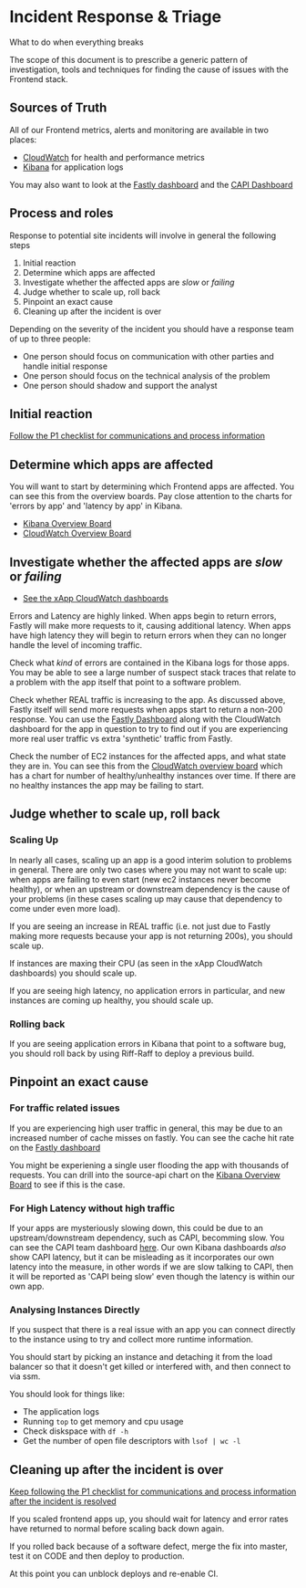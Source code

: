 # Incident Response & Triage

What to do when everything breaks

The scope of this document is to prescribe a generic pattern of investigation, tools and 
techniques for finding the cause of issues with the Frontend stack.

## Sources of Truth

All of our Frontend metrics, alerts and monitoring are available in two places: 

* [CloudWatch](https://eu-west-1.console.aws.amazon.com/cloudwatch/) for health and performance metrics
* [Kibana](https://logs.gutools.co.uk/app/kibana) for application logs

You may also want to look at the [Fastly dashboard](https://manage.fastly.com/) and the  [CAPI Dashboard](http://status.capi.gutools.co.uk/)

## Process and roles

Response to potential site incidents will involve in general the following steps

1. Initial reaction
2. Determine which apps are affected
3. Investigate whether the affected apps are _slow_ or _failing_
4. Judge whether to scale up, roll back
5. Pinpoint an exact cause
6. Cleaning up after the incident is over

Depending on the severity of the incident you should have a response team of
up to three people:

* One person should focus on communication with other parties and handle initial response
* One person should focus on the technical analysis of the problem
* One person should shadow and support the analyst

## Initial reaction

[Follow the P1 checklist for communications and process information](https://docs.google.com/document/d/1sAq378Oqm5NUG2_FJORDSd_Tag6gUUUsZaE9zUsgWHc/edit?usp=sharing)

## Determine which apps are affected

You will want to start by determining which Frontend apps are affected. You can 
see this from the overview boards. Pay close attention to the charts for 'errors by
app' and 'latency by app' in Kibana.

* [Kibana Overview Board](https://logs.gutools.co.uk/app/kibana#/dashboard/00349ef0-06a1-11e8-a56d-a31118fab969?_g=(refreshInterval%3A(display%3AOff%2Cpause%3A!f%2Cvalue%3A0)%2Ctime%3A(from%3Anow-15m%2Cmode%3Aquick%2Cto%3Anow)))
* [CloudWatch Overview Board](https://eu-west-1.console.aws.amazon.com/cloudwatch/home?region=eu-west-1#dashboards:name=xOverview)

## Investigate whether the affected apps are _slow_ or _failing_

* [See the xApp CloudWatch dashboards](https://eu-west-1.console.aws.amazon.com/cloudwatch/home?region=eu-west-1#dashboards:)

Errors and Latency are highly linked. When apps begin to return errors, Fastly
will make more requests to it, causing additional latency. When apps have high 
latency they will begin to return errors when they can no longer handle the level 
of incoming traffic.

Check what _kind_ of errors are contained in the Kibana logs for those apps. You 
may be able to see a large number of suspect stack traces that relate to a problem
with the app itself that point to a software problem.

Check whether REAL traffic is increasing to the app. As discussed above, Fastly 
itself will send more requests when apps start to return a non-200 response. You can 
use the [Fastly Dashboard](https://manage.fastly.com/) along with the CloudWatch dashboard 
for the app in question to try to find out if you are experiencing more real user 
traffic vs extra 'synthetic' traffic from Fastly.

Check the number of EC2 instances for the affected apps, and what state they are in. 
You can see this from the [CloudWatch overview board](https://eu-west-1.console.aws.amazon.com/cloudwatch/home?region=eu-west-1#dashboards:name=xOverview) which has a chart for number of healthy/unhealthy 
instances over time. If there are no healthy instances the app may be failing to start.

## Judge whether to scale up, roll back

### Scaling Up

In nearly all cases, scaling up an app is a good interim solution to problems in
general. There are only two cases where you may not want to scale up: when apps
are failing to even start (new ec2 instances never become healthy), or when an upstream
or downstream dependency is the cause of your problems (in these cases scaling up
may cause that dependency to come under even more load).

If you are seeing an increase in REAL traffic (i.e. not just due to Fastly making 
more requests because your app is not returning 200s), you should scale up.

If instances are maxing their CPU (as seen in the xApp CloudWatch dashboards) you 
should scale up.

If you are seeing high latency, no application errors in particular, and new instances 
are coming up healthy, you should scale up.

### Rolling back

If you are seeing application errors in Kibana that point to a software bug, you 
should roll back by using Riff-Raff to deploy a previous build.

## Pinpoint an exact cause

### For traffic related issues

If you are experiencing high user traffic in general, this may be due to an increased
number of cache misses on fastly. You can see the cache hit rate on the [Fastly dashboard](https://manage.fastly.com/)

You might be experiening a single user flooding the app with thousands of requests. 
You can drill into the source-api chart on the [Kibana Overview Board](https://logs.gutools.co.uk/app/kibana#/dashboard/00349ef0-06a1-11e8-a56d-a31118fab969?_g=(refreshInterval%3A(display%3AOff%2Cpause%3A!f%2Cvalue%3A0)%2Ctime%3A(from%3Anow-15m%2Cmode%3Aquick%2Cto%3Anow)))
to see if this is the case.

### For High Latency without high traffic

If your apps are mysteriously slowing down, this could be due to an upstream/downstream
dependency, such as CAPI, becomming slow. You can see the CAPI team dashboard [here](http://status.capi.gutools.co.uk/).
Our own Kibana dashboards _also_ show CAPI latency, but it can be misleading as it 
incorporates our own latency into the measure, in other words if we are slow talking to 
CAPI, then it will be reported as 'CAPI being slow' even though the latency is within our own 
app.

### Analysing Instances Directly

If you suspect that there is a real issue with an app you can connect directly to the instance
using to try and collect more runtime information. 

You should start by picking an instance and detaching it from the load balancer so that it doesn't
get killed or interfered with, and then connect to via ssm. 

You should look for things like:

* The application logs
* Running ```top``` to get memory and cpu usage
* Check diskspace with ```df -h```
* Get the number of open file descriptors with ```lsof | wc -l```

## Cleaning up after the incident is over

[Keep following the P1 checklist for communications and process information after the incident is resolved](https://docs.google.com/document/d/1sAq378Oqm5NUG2_FJORDSd_Tag6gUUUsZaE9zUsgWHc/edit?usp=sharing)

If you scaled frontend apps up, you should wait for latency and error rates have returned to normal
before scaling back down again.

If you rolled back because of a software defect, merge the fix into master, test it on CODE and then
deploy to production.

At this point you can unblock deploys and re-enable CI.

